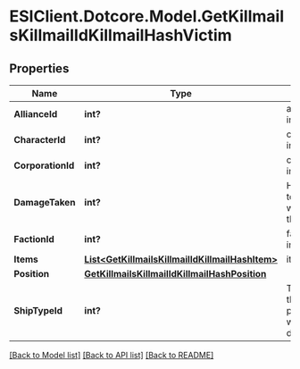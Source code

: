 # ESIClient.Dotcore.Model.GetKillmailsKillmailIdKillmailHashVictim
## Properties

Name | Type | Description | Notes
------------ | ------------- | ------------- | -------------
**AllianceId** | **int?** | alliance_id integer | [optional] 
**CharacterId** | **int?** | character_id integer | [optional] 
**CorporationId** | **int?** | corporation_id integer | [optional] 
**DamageTaken** | **int?** | How much total damage was taken by the victim  | 
**FactionId** | **int?** | faction_id integer | [optional] 
**Items** | [**List&lt;GetKillmailsKillmailIdKillmailHashItem&gt;**](GetKillmailsKillmailIdKillmailHashItem.md) | items array | [optional] 
**Position** | [**GetKillmailsKillmailIdKillmailHashPosition**](GetKillmailsKillmailIdKillmailHashPosition.md) |  | [optional] 
**ShipTypeId** | **int?** | The ship that the victim was piloting and was destroyed  | 

[[Back to Model list]](../README.md#documentation-for-models) [[Back to API list]](../README.md#documentation-for-api-endpoints) [[Back to README]](../README.md)

